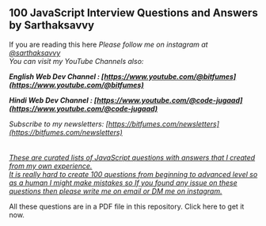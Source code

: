 ## 100 JavaScript Interview Questions and Answers by Sarthaksavvy

If you are reading this here 
_Please follow me on instagram at [@sarthaksavvy](https://www.instagram.com/sarthaksavvy) \
You can visit my YouTube Channels also:_

**_English Web Dev Channel : [https://www.youtube.com/@bitfumes](https://www.youtube.com/@bitfumes)_**

**_Hindi Web Dev Channel : [https://www.youtube.com/@code-jugaad](https://www.youtube.com/@code-jugaad)_**

_Subscribe to my newsletters: [https://bitfumes.com/newsletters](https://bitfumes.com/newsletters) \
 \
 \
<span style="text-decoration:underline;">These are curated lists of JavaScript questions with answers that I created from my own experience. \
It is really hard to create 100 questions from beginning to advanced level so as a human I might make mistakes so If you found any issue on these questions then please write me on email or DM me on instagram.</span>_


All these questions are in a PDF file in this repository.
Click here to get it now.
